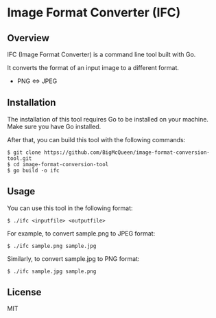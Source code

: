 # Image Format Converter (IFC)

## Overview

IFC (Image Format Converter) is a command line tool built with Go. 

It converts the format of an input image to a different format.

- PNG ⇔ JPEG

## Installation

The installation of this tool requires Go to be installed on your machine. Make sure you have Go installed.

After that, you can build this tool with the following commands:

```shell:bash
$ git clone https://github.com/BigMcQueen/image-format-conversion-tool.git
$ cd image-format-conversion-tool
$ go build -o ifc
```

## Usage

You can use this tool in the following format:

```shell:bash
$ ./ifc <inputfile> <outputfile>
```

For example, to convert sample.png to JPEG format:

```shell:bash
$ ./ifc sample.png sample.jpg
```

Similarly, to convert sample.jpg to PNG format:

```shell:bash
$ ./ifc sample.jpg sample.png
```

## License

MIT
